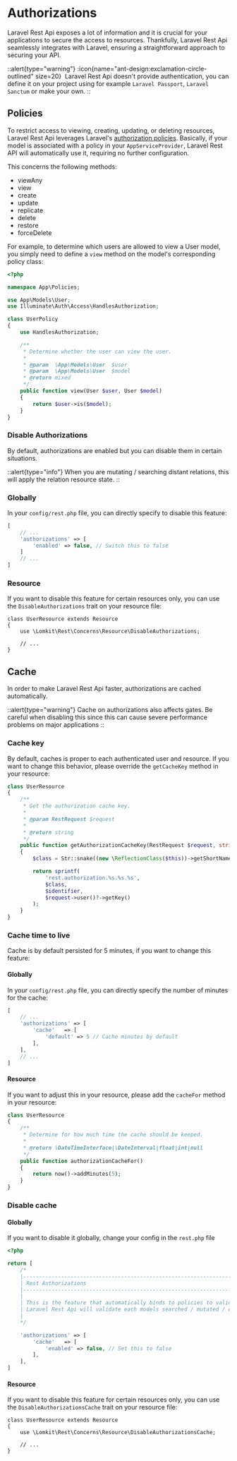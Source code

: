 # Authorizations

Laravel Rest Api exposes a lot of information and it is crucial for your applications to secure the access to resources. Thankfully, Laravel Rest Api seamlessly integrates with Laravel, ensuring a straightforward approach to securing your API.

::alert{type="warning"}
:icon{name="ant-design:exclamation-circle-outlined" size=20}&nbsp;
Laravel Rest Api doesn't provide authentication, you can define it on your project using for example `Laravel Passport`, `Laravel Sanctum` or make your own.
::

## Policies

To restrict access to viewing, creating, updating, or deleting resources, Laravel Rest Api leverages Laravel's [authorization policies](https://laravel.com/docs/authorization#creating-policies).
Basically, if your model is associated with a policy in your `AppServiceProvider`, Laravel Rest API will automatically use it, requiring no further configuration.

This concerns the following methods:
- viewAny
- view
- create
- update
- replicate
- delete
- restore
- forceDelete

For example, to determine which users are allowed to view a User model, you simply need to define a `view` method on the model's corresponding policy class:

```php
<?php

namespace App\Policies;

use App\Models\User;
use Illuminate\Auth\Access\HandlesAuthorization;

class UserPolicy
{
    use HandlesAuthorization;

    /**
     * Determine whether the user can view the user.
     *
     * @param  \App\Models\User  $user
     * @param  \App\Models\User  $model
     * @return mixed
     */
    public function view(User $user, User $model)
    {
        return $user->is($model);
    }
}
```

### Disable Authorizations

By default, authorizations are enabled but you can disable them in certain situations.

::alert{type="info"}
When you are mutating / searching distant relations, this will apply the relation resource state.
::

### Globally


In your `config/rest.php` file, you can directly specify to disable this feature:

```php
[
    // ...
    'authorizations' => [
        'enabled' => false, // Switch this to false
    ]
    // ...
]
```

### Resource

If you want to disable this feature for certain resources only, you can use the `DisableAuthorizations` trait on your resource file:

```php[UserResource.php]
class UserResource extends Resource
{
    use \Lomkit\Rest\Concerns\Resource\DisableAuthorizations;
    
    // ...
}
```

## Cache

In order to make Laravel Rest Api faster, authorizations are cached automatically.

::alert{type="warning"}
Cache on authorizations also affects gates. Be careful when disabling this since this can cause severe performance problems on major applications
::

### Cache key

By default, caches is proper to each authenticated user and resource. If you want to change this behavior, please override the `getCacheKey` method in your resource:

```php
class UserResource
{
    /**
     * Get the authorization cache key.
     *
     * @param RestRequest $request
     *
     * @return string
     */
    public function getAuthorizationCacheKey(RestRequest $request, string $identifier)
    {
        $class = Str::snake((new \ReflectionClass($this))->getShortName());

        return sprintf(
            'rest.authorization.%s.%s.%s',
            $class,
            $identifier,
            $request->user()?->getKey()
        );
    }
}
```

### Cache time to live

Cache is by default persisted for 5 minutes, if you want to change this feature:

#### Globally

In your `config/rest.php` file, you can directly specify the number of minutes for the cache:

```php
[
    // ...
    'authorizations' => [
        'cache'   => [
            'default' => 5 // Cache minutes by default
        ],
    ],
    // ...
]
```

#### Resource

If you want to adjust this in your resource, please add the `cacheFor` method in your resource:

```php
class UserResource
{
    /**
     * Determine for how much time the cache should be keeped.
     *
     * @return \DateTimeInterface|\DateInterval|float|int|null
     */
    public function authorizationCacheFor()
    {
        return now()->addMinutes(5);
    }
}
```

### Disable cache

#### Globally
If you want to disable it globally, change your config in the `rest.php` file

```php
<?php

return [
    /*
    |--------------------------------------------------------------------------
    | Rest Authorizations
    |--------------------------------------------------------------------------
    |
    | This is the feature that automatically binds to policies to validate incoming requests.
    | Laravel Rest Api will validate each models searched / mutated / deleted to avoid leaks in your API.
    |
    */

    'authorizations' => [
        'cache'   => [
            'enabled' => false, // Set this to false
        ],
    ],
]
```

#### Resource

If you want to disable this feature for certain resources only, you can use the `DisableAuthorizationsCache` trait on your resource file:

```php[UserResource.php]
class UserResource extends Resource
{
    use \Lomkit\Rest\Concerns\Resource\DisableAuthorizationsCache;
    
    // ...
}
```